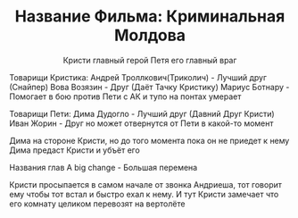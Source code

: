 <div style="text-align: center;">
<h1>Название Фильма: Криминальная Молдова</h1>
<p>Кристи главный герой
Петя его главный враг</p>
</div>

Товарищи Кристика:
Андрей Троллкович(Триколич) - Лучший друг (Снайпер)
Вова Возязин - Друг (Даёт Тачку Кристику)
Мариус Ботнару - Помогает в бою против Пети с АК и тупо на понтах умерает

Товарищи Пети:
Дима Дудогло - Лучший друг (Давний Друг Кристи)
Иван Жорин - Друг но может отвернутся от Пети в какой-то момент

Дима на стороне Кристи, но до того момента пока он не приедет к нему 
Дима предаст Кристи и убъёт его 

Названия глав
A big change - Большая перемена


Кристи просыпается в самом начале от звонка Андриеша, тот говорит ему чтобы тот встал и быстро ехал к нему. 
И тут Кристи замечает что его комнату целиком перевозят на вертолёте 